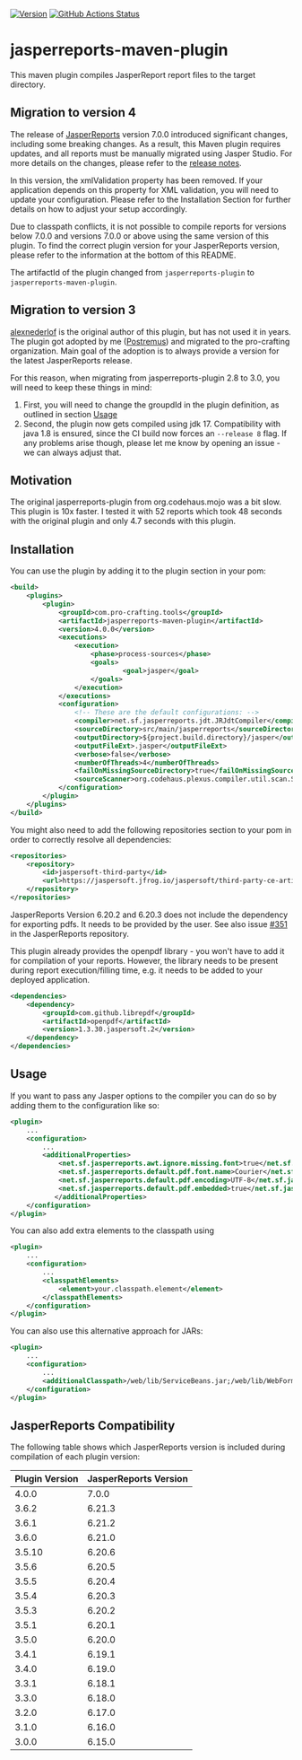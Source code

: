 [![Version](https://img.shields.io/maven-central/v/com.pro-crafting.tools/jasperreports-plugin?logo=apache-maven&style=for-the-badge)](https://search.maven.org/artifact/com.pro-crafting.tools/jasperreports-plugin)
[![GitHub Actions Status](<https://img.shields.io/github/actions/workflow/status/pro-crafting/Jasper-report-maven-plugin/build.yml?branch=main&logo=GitHub&style=for-the-badge>)](https://github.com/pro-crafting/Jasper-report-maven-plugin/actions/workflows/build.yml)

jasperreports-maven-plugin
=============

This maven plugin compiles JasperReport report files to the target directory. 

Migration to version 4
----------

The release of [JasperReports](https://github.com/TIBCOSoftware/jasperreports) version 7.0.0 introduced significant changes, including some breaking changes. As a result, this Maven plugin requires updates, and all reports must be manually migrated using Jasper Studio. For more details on the changes, please refer to the [release notes](https://github.com/TIBCOSoftware/jasperreports/releases/tag/7.0.0).

In this version, the xmlValidation property has been removed. If your application depends on this property for XML validation, you will need to update your configuration. Please refer to the Installation Section for further details on how to adjust your setup accordingly.

Due to classpath conflicts, it is not possible to compile reports for versions below 7.0.0 and versions 7.0.0 or above using the same version of this plugin. To find the correct plugin version for your JasperReports version, please refer to the information at the bottom of this README.

The artifactId of the plugin changed from `jasperreports-plugin` to `jasperreports-maven-plugin`.

Migration to version 3
----------

[alexnederlof](https://github.com/alexnederlof) is the original author of this plugin, but has not used it in years. The plugin got adopted by me ([Postremus](https://github.com/Postremus)) and migrated to the pro-crafting organization.
Main goal of the adoption is to always provide a version for the latest JasperReports release.

For this reason, when migrating from jasperreports-plugin 2.8 to 3.0, you will need to keep these things in mind:

1. First, you will need to change the groupdId in the plugin definition, as outlined in section [Usage](#usage)
2. Second, the plugin now gets compiled using jdk 17. Compatibility with java 1.8 is ensured, since the CI build now forces an `--release 8` flag. If any problems arise though, please let me know by opening an issue - we can always adjust that.

Motivation
----------
The original jasperreports-plugin from org.codehaus.mojo was a bit slow. This plugin is 10x faster. I tested it with 52 reports which took 48 seconds with the original plugin and only 4.7 seconds with this plugin.

Installation
-----
You can use the plugin by adding it to the plugin section in your pom:

```xml
<build>
	<plugins>
		<plugin>
			<groupId>com.pro-crafting.tools</groupId>
			<artifactId>jasperreports-maven-plugin</artifactId>
			<version>4.0.0</version>
			<executions>
				<execution>
					<phase>process-sources</phase>
	   				<goals>
	      					<goal>jasper</goal>
	   				</goals>
	   			</execution>
			</executions>
			<configuration>
				<!-- These are the default configurations: -->
				<compiler>net.sf.jasperreports.jdt.JRJdtCompiler</compiler>
				<sourceDirectory>src/main/jasperreports</sourceDirectory>
				<outputDirectory>${project.build.directory}/jasper</outputDirectory>
				<outputFileExt>.jasper</outputFileExt>
				<verbose>false</verbose>
				<numberOfThreads>4</numberOfThreads>
				<failOnMissingSourceDirectory>true</failOnMissingSourceDirectory>
				<sourceScanner>org.codehaus.plexus.compiler.util.scan.StaleSourceScanner</sourceScanner>
			</configuration>
		</plugin>
	</plugins>
</build>
```

You might also need to add the following repositories section to your pom in order to correctly resolve all dependencies:

```xml
<repositories>
    <repository>
        <id>jaspersoft-third-party</id>
        <url>https://jaspersoft.jfrog.io/jaspersoft/third-party-ce-artifacts/</url>
    </repository>
</repositories>
```

JasperReports Version 6.20.2 and 6.20.3 does not include the dependency for exporting pdfs. It needs to be provided by the user.
See also issue [#351](https://github.com/TIBCOSoftware/jasperreports/issues/351) in the JasperReports repository.

This plugin already provides the openpdf library - you won't have to add it for compilation of your reports.
However, the library needs to be present during report execution/filling time, e.g. it needs to be added to your deployed application.

```xml
<dependencies>
    <dependency>
        <groupId>com.github.librepdf</groupId>
        <artifactId>openpdf</artifactId>
        <version>1.3.30.jaspersoft.2</version>
    </dependency>
</dependencies>
```

Usage
-----
If you want to pass any Jasper options to the compiler you can do so by adding them to the configuration like so:

```xml
<plugin>
	...
	<configuration>
		...
		<additionalProperties>
			<net.sf.jasperreports.awt.ignore.missing.font>true</net.sf.jasperreports.awt.ignore.missing.font>
			<net.sf.jasperreports.default.pdf.font.name>Courier</net.sf.jasperreports.default.pdf.font.name>
			<net.sf.jasperreports.default.pdf.encoding>UTF-8</net.sf.jasperreports.default.pdf.encoding>
			<net.sf.jasperreports.default.pdf.embedded>true</net.sf.jasperreports.default.pdf.embedded>
           </additionalProperties>
	</configuration>
</plugin>
```

You can also add extra elements to the classpath using

```xml
<plugin>
	...
	<configuration>
		...
		<classpathElements>
			<element>your.classpath.element</element>
        </classpathElements>
	</configuration>
</plugin>
```

You can also use this alternative approach for JARs:

```xml
<plugin>
	...
	<configuration>
		...
		<additionalClasspath>/web/lib/ServiceBeans.jar;/web/lib/WebForms.jar</additionalClasspath>
	</configuration>
</plugin>
```

JasperReports Compatibility
-----

The following table shows which JasperReports version is included during compilation of each plugin version:

| Plugin Version | JasperReports Version |
|----------------|-----------------------|
| 4.0.0          | 7.0.0                 |
| 3.6.2          | 6.21.3                |
| 3.6.1          | 6.21.2                |
| 3.6.0          | 6.21.0                |
| 3.5.10         | 6.20.6                |
| 3.5.6          | 6.20.5                |
| 3.5.5          | 6.20.4                |
| 3.5.4          | 6.20.3                |
| 3.5.3          | 6.20.2                |
| 3.5.1          | 6.20.1                |
| 3.5.0          | 6.20.0                |
| 3.4.1          | 6.19.1                |
| 3.4.0          | 6.19.0                |
| 3.3.1          | 6.18.1                |
| 3.3.0          | 6.18.0                |
| 3.2.0          | 6.17.0                |
| 3.1.0          | 6.16.0                |
| 3.0.0          | 6.15.0                |
